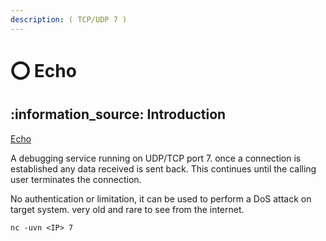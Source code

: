 ```yaml
---
description: ( TCP/UDP 7 )
---
```


# ⭕ Echo

## :information\_source: Introduction

[Echo](https://tools.ietf.org/tools/rfcmarkup/rfcmarkup.cgi?rfc=862)

A debugging service running on UDP/TCP port 7. once a connection is established any data received is sent back. This continues until the calling user terminates the connection.

No authentication or limitation, it can be used to perform a DoS attack on target system. very old and rare to see from the internet.

```
nc -uvn <IP> 7
```

